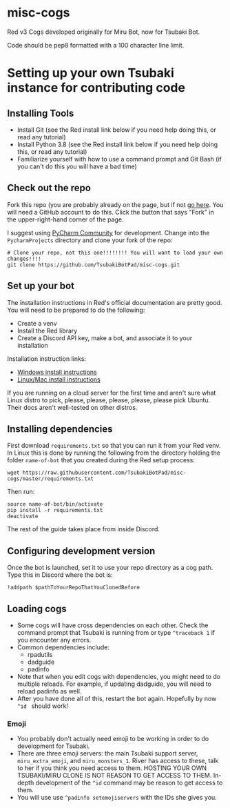 # misc-cogs

Red v3 Cogs developed originally for Miru Bot, now for Tsubaki Bot.

Code should be pep8 formatted with a 100 character line limit.

# Setting up your own Tsubaki instance for contributing code

## Installing Tools

* Install Git (see the Red install link below if you need help doing this, or read any tutorial)
* Install Python 3.8 (see the Red install link below if you need help doing this, or read any tutorial)
* Familiarize yourself with how to use a command prompt and Git Bash (if you can't do this you will have a bad time)


## Check out the repo

Fork this repo (you are probably already on the page, but if not [go here](https://github.com/TsubakiBotPad/misc-cogs).
You will need a GitHub account to do this. Click the button that says "Fork" in the upper-right-hand corner of the page.

I suggest using [PyCharm Community](https://www.jetbrains.com/pycharm/download) for development. Change into the
`PycharmProjects` directory and clone your fork of the repo:

```shell script
# Clone your repo, not this one!!!!!!!! You will want to load your own changes!!!!
git clone https://github.com/TsubakiBotPad/misc-cogs.git
```

## Set up your bot
The installation instructions in Red's official documentation are pretty good. You will need to be prepared to do the following:
* Create a venv
* Install the Red library
* Create a Discord API key, make a bot, and associate it to your installation

Installation instruction links:
* [Windows install instructions](https://docs.discord.red/en/stable/install_windows.html)
* [Linux/Mac install instructions](https://docs.discord.red/en/stable/install_linux_mac.html)

If you are running on a cloud server for the first time and aren't sure what Linux distro to pick, please, please, please, please, please pick Ubuntu. Their docs aren't well-tested on other distros.

## Installing dependencies
First download `requirements.txt` so that you can run it from your Red venv. In Linux this is done by running the following from the directory holding the folder `name-of-bot` that you created during the Red setup process:
```shell script
wget https://raw.githubusercontent.com/TsubakiBotPad/misc-cogs/master/requirements.txt
```
Then run:
```shell script
source name-of-bot/bin/activate
pip install -r requirements.txt
deactivate
```
The rest of the guide takes place from inside Discord.

## Configuring development version
Once the bot is launched, set it to use your repo directory as a cog path. Type this in Discord where the bot is:

```
!addpath $pathToYourRepoThatYouClonedBefore
```
## Loading cogs

* Some cogs will have cross dependencies on each other. Check the command prompt that Tsubaki is running from or type `^traceback 1` if you encounter any errors.
* Common dependencies include:
    * rpadutils
    * dadguide
    * padinfo
* Note that when you edit cogs with dependencies, you might need to do multiple reloads. For example, if updating dadguide, you will need to reload padinfo as well.
* After you have done all of this, restart the bot again. Hopefully by now `^id ` should work!

### Emoji
* You probably don't actually need emoji to be working in order to do development for Tsubaki.
* There are three emoji servers: the main Tsubaki support server, `miru_extra_emoji`, and `miru_monsters_1`. River has access to these, talk to her if you think you need access to them. HOSTING YOUR OWN TSUBAKI/MIRU CLONE IS NOT REASON TO GET ACCESS TO THEM. In-depth development of the `^id` command may be reason to get access to them.
* You will use use `^padinfo setemojiservers` with the IDs she gives you.
